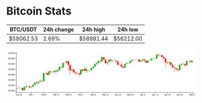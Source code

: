 # Bitcoin Stats

BTC/USDT|24h change|24h high|24h low|
|---|---|---|---|
|$58062.53|2.69%|$58981.44|$56212.00|

<img src="./chart.svg">
